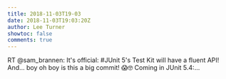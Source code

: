 ```yaml
---
title: 2018-11-03T19-03
date: 2018-11-03T19:03:20Z
author: Lee Turner
showtoc: false
comments: true
---
```


RT @sam_brannen: It's official: #JUnit 5's Test Kit will have a fluent API! And... boy oh boy is this a big commit! 😱🤓 Coming in JUnit 5.4:…

